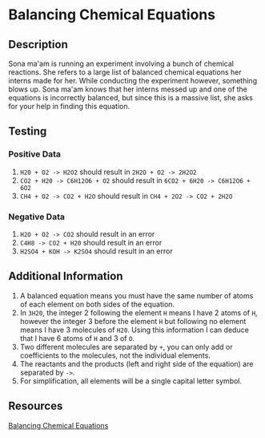 # Balancing Chemical Equations

## Description

Sona ma'am is running an experiment involving a bunch of chemical reactions. She refers to a large list of balanced chemical equations her interns made for her. While conducting the experiment however, something blows up. Sona ma'am knows that her interns messed up and one of the equations is incorrectly balanced, but since this is a massive list, she asks for your help in finding this equation.

## Testing

### Positive Data
1. `H20 + O2 -> H2O2` should result in `2H2O + O2 -> 2H2O2`
2. `CO2 + H20 -> C6H12O6 + O2` should result in `6CO2 + 6H20 -> C6H12O6 + 6O2`
3. `CH4 + O2 -> CO2 + H2O` should result in `CH4 + 2O2 -> CO2 + 2H2O`

### Negative Data
1. `H2O + O2 -> CO2` should result in an error
2. `C4H8 -> CO2 + H20` should result in an error
3. `H2SO4 + KOH -> K2SO4` should result in an error

## Additional Information
1. A balanced equation means you must have the same number of atoms of each element on both sides of the equation.
2. In `3H20`, the integer 2 following the element `H` means I have 2 atoms of `H`, however the integer 3 before the element `H` but following no element means I have 3 molecules of `H20`. Using this information I can deduce that I have 6 atoms of `H` and 3 of `O`.
3. Two different molecules are separated by ` + `, you can only add or coefficients to the molecules, not the individual elements.
4. The reactants and the products (left and right side of the equation) are separated by ` -> `.
5. For simplification, all elements will be a single capital letter symbol.

## Resources
[Balancing Chemical Equations](https://www.khanacademy.org/science/chemistry/chemical-reactions-stoichiome/balancing-chemical-equations/v/balancing-chemical-equations-introduction)